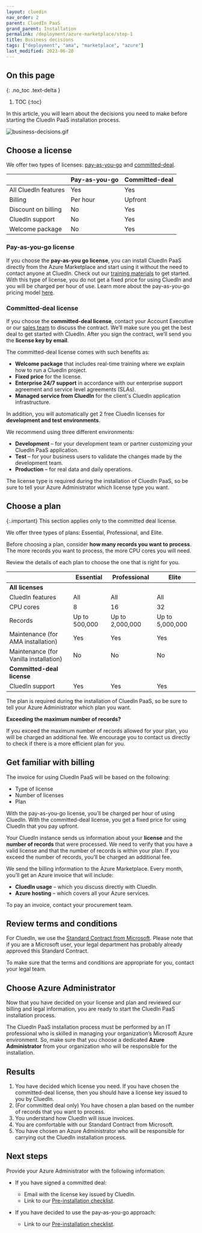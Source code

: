 ```yaml
---
layout: cluedin
nav_order: 2
parent: CluedIn PaaS
grand_parent: Installation
permalink: /deployment/azure-marketplace/step-1
title: Business decisions
tags: ["deployment", "ama", "marketplace", "azure"]
last_modified: 2023-06-20
---
```

## On this page
{: .no_toc .text-delta }
1. TOC
{:toc}

In this article, you will learn about the decisions you need to make before starting the CluedIn PaaS installation process.

![business-decisions.gif](../../assets/images/ama/install-guide/business-decisions.gif)

## Choose a license

We offer two types of licenses: [pay-as-you-go](#pay-as-you-go-license) and [committed-deal](#committed-deal-license).


|  | Pay-as-you-go | Committed-deal |
|--|--|--|
| All CluedIn features | Yes | Yes |
| Billing | Per hour | Upfront |
| Discount on billing | No | Yes |
| CluedIn support | No | Yes |
| Welcome package | No | Yes |

### Pay-as-you-go license

If you choose the **pay-as-you go license**, you can install CluedIn PaaS directly from the Azure Marketplace and start using it without the need to contact anyone at CluedIn. Check out our <a href="https://vimeo.com/showcase/10332033" target="_blank">training materials</a> to get started. With this type of license, you do not get a fixed price for using CluedIn and you will be charged per hour of use. Learn more about the pay-as-you-go pricing model [here](/deployment/pricing).

### Committed-deal license

If you choose the **committed-deal license**, contact your Account Executive or our <a href="https://www.cluedin.com/get-in-touch" target="_blank">sales team</a> to discuss the contract. We’ll make sure you get the best deal to get started with CluedIn. After you sign the contract, we’ll send you the **license key by email**.

The committed-deal license comes with such benefits as:

- **Welcome package** that includes real-time training where we explain how to run a CluedIn project.
- **Fixed price** for the license.
- **Enterprise 24/7 support** in accordance with our enterprise support agreement and service level agreements (SLAs).
- **Managed service from CluedIn** for the client's CluedIn application infrastructure.

In addition, you will automatically get 2 free CluedIn licenses for **development and test environments**.

We recommend using three different environments:

- **Development** – for your development team or partner customizing your CluedIn PaaS application.  
- **Test** – for your business users to validate the changes made by the development team.
- **Production** – for real data and daily operations.

The license type is required during the installation of CluedIn PaaS, so be sure to tell your Azure Administrator which license type you want.

## Choose a plan

{:.important}
This section applies only to the committed deal license.

We offer three types of plans: Essential, Professional, and Elite.

Before choosing a plan, consider **how many records you want to process**. The more records you want to process, the more CPU cores you will need.

Review the details of each plan to choose the one that is right for you.


|  | Essential | Professional | Elite |
|--|--|--|--|
| **All licenses** |  |  |  |
| CluedIn features | All | All | All |
| CPU cores | 8 | 16 | 32 |
| Records | Up to 500,000 | Up to 2,000,000 | Up to 5,000,000 |
| Maintenance (for AMA installation) | Yes | Yes | Yes |
| Maintenance (for Vanilla installation) | No | No | No |
| **Committed-deal license** |  |  |  |
| CluedIn support | Yes | Yes | Yes |

The plan is required during the installation of CluedIn PaaS, so be sure to tell your Azure Administrator which plan you want.

**Exceeding the maximum number of records?**

If you exceed the maximum number of records allowed for your plan, you will be charged an additional fee. We encourage you to contact us directly to check if there is a more efficient plan for you.

## Get familiar with billing

The invoice for using CluedIn PaaS will be based on the following:

- Type of license
- Number of licenses
- Plan

With the pay-as-you-go license, you’ll be charged per hour of using CluedIn. With the committed-deal license, you get a fixed price for using CluedIn that you pay upfront.

Your CluedIn instance sends us information about your **license** and the **number of records** that were processed. We need to verify that you have a valid license and that the number of records is within your plan. If you exceed the number of records, you’ll be charged an additional fee.

We send the billing information to the Azure Marketplace. Every month, you’ll get an Azure invoice that will include:
- **CluedIn usage**  –  which you discuss directly with CluedIn.
- **Azure hosting**  –  which covers all your Azure services.

To pay an invoice, contact your procurement team.

## Review terms and conditions

For CluedIn, we use the <a href="https://www.cluedin.com/hubfs/microsoft-standard-contract-march-2019.pdf" target="_blank">Standard Contract from Microsoft</a>. Please note that if you are a Microsoft user, your legal department has probably already approved this Standard Contract.

To make sure that the terms and conditions are appropriate for you, contact your legal team.

## Choose Azure Administrator

Now that you have decided on your license and plan and reviewed our billing and legal information, you are ready to start the CluedIn PaaS installation process.

The CluedIn PaaS installation process must be performed by an IT professional who is skilled in managing your organization’s Microsoft Azure environment. So, make sure that you choose a dedicated **Azure Administrator** from your organization who will be responsible for the installation. 

## Results

1. You have decided which license you need. If you have chosen the committed-deal license, then you should have a license key issued to you by CluedIn.
1. (For committed deal only) You have chosen a plan based on the number of records that you want to process.
1. You understand how CluedIn will issue invoices.
1. You are comfortable with our Standard Contract from Microsoft.
1. You have chosen an Azure Administrator who will be responsible for carrying out the CluedIn installation process.


## Next steps

Provide your Azure Administrator with the following information:

- If you have signed a committed deal:
  - Email with the license key issued by CluedIn.
  - Link to our [Pre-installation checklist](/deployment/azure-marketplace/step-2).

- If you have decided to use the pay-as-you-go approach:
  - Link to our [Pre-installation checklist](/deployment/azure-marketplace/step-2).

